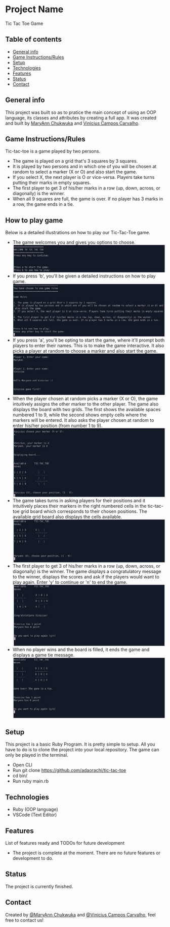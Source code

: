
# Project Name
Tic Tac Toe Game

## Table of contents
* [General info](#general-info)
* [Game Instructions/Rules](instructions)
* [Setup](#setup)
* [Technologies](#technologies)
* [Features](#features)
* [Status](#status)
* [Contact](#contact)

## General info
This project was built so as to pratice the main concept of using an OOP language, its classes and attributes by creating a full app. It was created and built by <a href="https://github.com/adaorachi">MaryAnn Chukwuka</a> and <a href="https://github.com/kazumaki">Vinicius Campos Carvalho</a>.

## Game Instructions/Rules
Tic-tac-toe is a game played by two persons. <br>
* The game is played on a grid that's 3 squares by 3 squares.
* It is played by two persons and in which one of you will be chosen at random to select a marker (X or O) and also start the game.
* If you select X, the next player is O or vice-versa. Players take turns putting their marks in empty squares.
* The first player to get 3 of his/her marks in a row (up, down, across, or diagonally) is the winner.
* When all 9 squares are full, the game is over. If no player has 3 marks in a row, the game ends in a tie.

## How to play game
Below is a detailed illustrations on how to play our Tic-Tac-Toe game.
* The game welcomes you and gives you options to choose.
<img src="images/img11.jpg"><br>
* If you press 'b', you'll be given a detailed instructions on how to play game.
<img src="images/img22.jpg"><br>
* If you press 'a', you'll be opting to start the game, where it'll prompt both players to enter their names. This is to make the game interactive. It also picks a player at random to choose a marker and also start the game.
<img src="images/img33.jpg"><br>
* When the player chosen at random picks a marker (X or O), the game intuitively assigns the other marker to the other player. The game also displays the board with two grids. The first shows the available spaces numbered 1 to 9, while the second shows empty cells where the markers will be entered. It also asks the player chosen at random to enter his/her position (from number 1 to 9).
<img src="images/img44.jpg"><br>
* The game takes turns in asking players for their positions and it intuitively places their markers in the right numbered cells in the tic-tac-toe grid board which corresponds to their chosen positions. The available grid board also displays the cells available.
<img src="images/img55.jpg"><br>
* The first player to get 3 of his/her marks in a row (up, down, across, or diagonally) is the winner. The game displays a congratulatory message to the winner, displays the scores and ask if the players would want to play again. Enter 'y' to continue or 'n' to end the game.
<img src="images/img66.jpg"><br>
* When no player wins and the board is filled, it ends the game and displays a game tie message.
<img src="images/img77.jpg"><br>


## Setup
This project is a basic Ruby Program. It is pretty simple to setup. All you have to do is to clone the project into your local repository. The game can only be played in the terminal.<br>
* Open CLI
* Run git clone https://github.com/adaorachi/tic-tac-toe
* cd bin/
* Run ruby main.rb

## Technologies
* Ruby (OOP language)
* VSCode (Text Editor)

## Features
List of features ready and TODOs for future development
* The project is complete at the moment. There are no future features or development to do.

## Status
The project is currently finished.

## Contact
Created by [@MaryAnn Chukwuka](https://github.com/adaorachi) and [@Vinicius Campos Carvalho](https://github.com/kazumaki), feel free to contact us!
